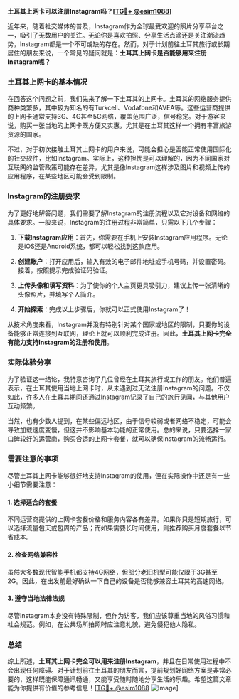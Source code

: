 **土耳其上网卡可以注册Instagram吗？[[TG💪+ @esim1088](https://t.me/s/esim1088)]**

近年来，随着社交媒体的普及，Instagram作为全球最受欢迎的照片分享平台之一，吸引了无数用户的关注。无论你是喜欢拍照、分享生活点滴还是关注潮流趋势，Instagram都是一个不可或缺的存在。然而，对于计划前往土耳其旅行或长期居住的朋友来说，一个常见的疑问就是：**土耳其上网卡是否能够用来注册Instagram呢？**

### 土耳其上网卡的基本情况

在回答这个问题之前，我们先来了解一下土耳其的上网卡。土耳其的网络服务提供商种类繁多，其中较为知名的有Turkcell、Vodafone和AVEA等。这些运营商提供的上网卡通常支持3G、4G甚至5G网络，覆盖范围广泛，信号稳定。对于游客来说，购买一张当地的上网卡既方便又实惠，尤其是在土耳其这样一个拥有丰富旅游资源的国家。

不过，对于初次接触土耳其上网卡的用户来说，可能会担心是否能正常使用国际化的社交软件，比如Instagram。实际上，这种担忧是可以理解的，因为不同国家对互联网的监管政策可能存在差异，尤其是像Instagram这样涉及图片和视频上传的应用程序，在某些地区可能会受到限制。

### Instagram的注册要求

为了更好地解答问题，我们需要了解Instagram的注册流程以及它对设备和网络的具体要求。一般来说，Instagram的注册过程非常简单，只需以下几个步骤：

1. **下载Instagram应用**：首先，你需要在手机上安装Instagram应用程序。无论是iOS还是Android系统，都可以轻松找到这款应用。
   
2. **创建账户**：打开应用后，输入有效的电子邮件地址或手机号码，并设置密码。接着，按照提示完成验证码验证。

3. **上传头像和填写资料**：为了使你的个人主页更具吸引力，建议上传一张清晰的头像照片，并填写个人简介。

4. **开始探索**：完成以上步骤后，你就可以正式使用Instagram了！

从技术角度来看，Instagram并没有特别针对某个国家或地区的限制，只要你的设备能够正常连接到互联网，理论上就可以顺利完成注册。因此，**土耳其上网卡完全有能力支持Instagram的注册和使用**。

### 实际体验分享

为了验证这一结论，我特意咨询了几位曾经在土耳其旅行或工作的朋友。他们普遍表示，在土耳其使用当地上网卡时，从未遇到过无法注册Instagram的问题。不仅如此，许多人在土耳其期间还通过Instagram记录了自己的旅行见闻，与其他用户互动频繁。

当然，也有少数人提到，在某些偏远地区，由于信号较弱或者网络不稳定，可能会导致加载速度变慢，但这并不影响基本功能的正常使用。总的来说，只要选择一家口碑较好的运营商，购买合适的上网卡套餐，就可以确保Instagram的流畅运行。

### 需要注意的事项

尽管土耳其上网卡能够很好地支持Instagram的使用，但在实际操作中还是有一些小细节需要注意：

#### 1. **选择适合的套餐**
   不同运营商提供的上网卡套餐价格和服务内容各有差异。如果你只是短期旅行，可以选择流量包天或包周的产品；而如果需要长时间使用，则推荐购买月度套餐以节省成本。

#### 2. **检查网络兼容性**
   虽然大多数现代智能手机都支持4G网络，但部分老旧机型可能仅限于3G甚至2G。因此，在出发前最好确认一下自己的设备是否能够兼容土耳其的高速网络。

#### 3. **遵守当地法律法规**
   尽管Instagram本身没有特殊限制，但作为访客，我们应该尊重当地的风俗习惯和社会规范。例如，在公共场所拍照时应注意礼貌，避免侵犯他人隐私。

### 总结

综上所述，**土耳其上网卡完全可以用来注册Instagram**，并且在日常使用过程中不会出现任何障碍。对于计划前往土耳其的朋友而言，提前规划好网络方案是非常必要的，这样既能保障通讯畅通，又能享受随时随地分享生活的乐趣。希望这篇文章能为你提供有价值的参考信息！[[TG💪+ @esim1088](https://t.me/s/esim1088) ![Image](https://i.postimg.cc/4NQfJmqS/Snipaste-2025-05-13-00-14-12.png)]
